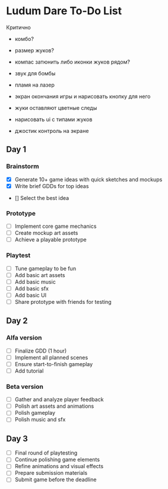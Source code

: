 # Ludum Dare To-Do List

Критично

- комбо?

- размер жуков?
- компас затюнить либо иконки жуков рядом?
- звук для бомбы
- пламя на лазер
- экран окончания игры и нарисовать кнопку для него

- жуки оставляют цветные следы

- нарисовать ui с типами жуков
- джостик контроль на экране

## Day 1

### Brainstorm

- [x] Generate 10+ game ideas with quick sketches and mockups
- [x] Write brief GDDs for top ideas
- [] Select the best idea

### Prototype

- [ ] Implement core game mechanics
- [ ] Create mockup art assets
- [ ] Achieve a playable prototype

### Playtest

- [ ] Tune gameplay to be fun
- [ ] Add basic art assets
- [ ] Add basic music
- [ ] Add basic sfx
- [ ] Add basic UI
- [ ] Share prototype with friends for testing

## Day 2

### Alfa version

- [ ] Finalize GDD (1 hour)
- [ ] Implement all planned scenes
- [ ] Ensure start-to-finish gameplay
- [ ] Add tutorial

### Beta version

- [ ] Gather and analyze player feedback
- [ ] Polish art assets and animations
- [ ] Polish gameplay
- [ ] Polish music and sfx

## Day 3

- [ ] Final round of playtesting
- [ ] Continue polishing game elements
- [ ] Refine animations and visual effects
- [ ] Prepare submission materials
- [ ] Submit game before the deadline
